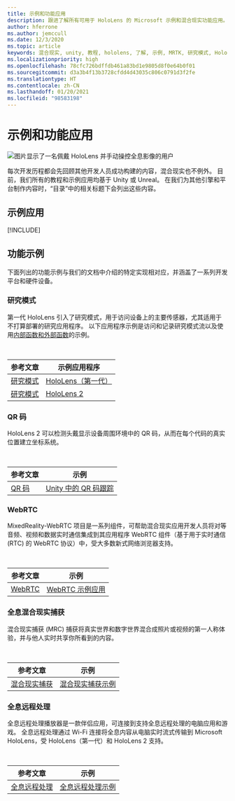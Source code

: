 ```yaml
---
title: 示例和功能应用
description: 跟进了解所有可用于 HoloLens 的 Microsoft 示例和混合现实功能应用。
author: hferrone
ms.author: jemccull
ms.date: 12/3/2020
ms.topic: article
keywords: 混合现实, unity, 教程, hololens, 了解, 示例, MRTK, 研究模式, HoloLens 2, qr 码, WebRTC, 混合现实捕获, 全息远程处理, UX Tools
ms.localizationpriority: high
ms.openlocfilehash: 78cfc726bdffdb461a83bd1e9805d8f0e64b0f01
ms.sourcegitcommit: d3a3b4f13b3728cfdd4d43035c806c0791d3f2fe
ms.translationtype: HT
ms.contentlocale: zh-CN
ms.lasthandoff: 01/20/2021
ms.locfileid: "98583198"
---
```

# <a name="samples-and-feature-apps"></a>示例和功能应用

![图片显示了一名佩戴 HoloLens 并手动操控全息影像的用户](unreal/images/unreal-developer.jpg)

每次开发历程都会先回顾其他开发人员成功构建的内容，混合现实也不例外。 目前，我们所有的教程和示例应用均基于 Unity 或 Unreal。 在我们为其他引擎和平台制作内容时，“目录”中的相关标题下会列出这些内容。

## <a name="sample-apps"></a>示例应用

[!INCLUDE[](includes/tabs-samples.md)]

## <a name="feature-samples"></a>功能示例

下面列出的功能示例与我们的文档中介绍的特定实现相对应，并涵盖了一系列开发平台和硬件设备。

### <a name="research-mode"></a>研究模式

第一代 HoloLens 引入了研究模式，用于访问设备上的主要传感器，尤其适用于不打算部署的研究应用程序。 以下应用程序示例是访问和记录研究模式流以及使用[内部函数和外部函数](/windows/mixed-reality/locatable-camera#locating-the-device-camera-in-the-world)的示例。

<br>

| 参考文章 | 示例应用程序 |
| --- | --- |
| [研究模式](platform-capabilities-and-apis/research-mode.md) | [HoloLens（第一代）](https://github.com/microsoft/HoloLensForCV/tree/master/Samples) |
| [研究模式](platform-capabilities-and-apis/research-mode.md) | [HoloLens 2](https://github.com/microsoft/HoloLens2ForCV/tree/main/Samples) |

### <a name="qr-codes"></a>QR 码

HoloLens 2 可以检测头戴显示设备周围环境中的 QR 码，从而在每个代码的真实位置建立坐标系统。

<br>

| 参考文章 | 示例 |
| --- | --- |
| [QR 码](platform-capabilities-and-apis/qr-code-tracking.md) | [Unity 中的 QR 码跟踪](https://github.com/chgatla-microsoft/QRTracking/tree/master/SampleQRCodes) |

### <a name="webrtc"></a>WebRTC

MixedReality-WebRTC 项目是一系列组件，可帮助混合现实应用开发人员将对等音频、视频和数据实时通信集成到其应用程序 WebRTC 组件（基于用于实时通信 (RTC) 的 WebRTC 协议）中，受大多数新式网络浏览器支持。

<br>

| 参考文章 | 示例 |
| --- | --- |
| [WebRTC](https://microsoft.github.io/MixedReality-WebRTC) | [WebRTC 示例应用](https://github.com/microsoft/MixedReality-WebRTC/tree/master/examples) |

### <a name="holographic-mixed-reality-capture"></a>全息混合现实捕获

混合现实捕获 (MRC) 捕获将真实世界和数字世界混合成照片或视频的第一人称体验，并与他人实时共享你所看到的内容。

<br>

| 参考文章 | 示例 |
| --- | --- |
| [混合现实捕获](platform-capabilities-and-apis/mixed-reality-capture-for-developers.md) | [混合现实捕获示例](/samples/microsoft/windows-universal-samples/holographicmixedrealitycapture/) |

### <a name="holographic-remoting"></a>全息远程处理

全息远程处理播放器是一款伴侣应用，可连接到支持全息远程处理的电脑应用和游戏。 全息远程处理通过 Wi-Fi 连接将全息内容从电脑实时流式传输到 Microsoft HoloLens，受 HoloLens（第一代）和 HoloLens 2 支持。

<br>

| 参考文章 | 示例 |
| --- | --- |
| [全息远程处理](platform-capabilities-and-apis/holographic-remoting-player.md) | [全息远程处理示例](https://github.com/microsoft/MixedReality-HolographicRemoting-Samples) |